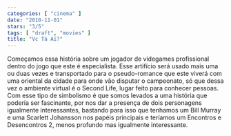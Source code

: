 ```yaml
---
categories: [ "cinema" ]
date: "2010-11-01"
stars: "3/5"
tags: [ "draft", "movies" ]
title: "Vc Tá Aí?"
---
```

Começamos essa história sobre um jogador de vídegames profissional
dentro do jogo que este é especialista. Esse artifício será usado mais
uma ou duas vezes e transportado para o pseudo-romance que este viverá
com uma oriental da cidade para onde vão disputar o campeonato, só que
dessa vez o ambiente virtual é o Second Life, lugar feito para conhecer
pessoas. Com esse tipo de simbolismo é que somos levados a uma história
que poderia ser fascinante, por nos dar a presença de dois personagens
igualmente interessantes, bastando para isso que tenhamos um Bill Murray
e uma Scarlett Johansson nos papéis principais e teríamos um Encontros
e Desencontros 2, menos profundo mas igualmente interessante.
